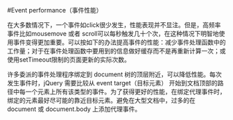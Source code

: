 #Event performance（事件性能）

在大多数情况下，一个事件如click很少发生，性能表现并不显注。但是，高频率事件比如mousemove 或者 scroll可以每秒触发几十个次，在这种情况下明智地使用事件变得更加重要。可以按如下的办法提高事件的性能：减少事件处理函数中的工作量；对于在事件处理函数中要用到的信息做好缓存而不是再重新计算一次；或使用setTimeout限制的页面更新的实际次数。

许多委派的事件处理程序绑定到 document 树的顶层附近，可以降低性能。每次发生事件时，jQuery 需要比较从 event target（目标元素） 开始到文档顶部的路径中每一个元素上所有该类型的事件。为了获得更好的性能，在绑定代理事件时，绑定的元素最好尽可能的靠近目标元素。避免在大型文档中，过多的在 document 或 document.body 上添加代理事件。